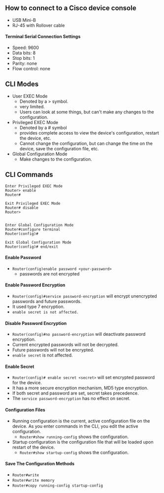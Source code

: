 ## How to connect to a Cisco device console
* USB Mini-B
* RJ-45 with Rollover cable

#### Terminal Serial Connection Settings
* Speed: 9600
* Data bits: 8
* Stop bits: 1
* Parity: none
* Flow control: none

## CLI Modes
* User EXEC Mode 
	* Denoted by a > symbol.
	* very limited.
	* Users can look at some things, but can't make any changes to the configuration.
* Privileged EXEC Mode
	* Denoted by a # symbol
	* provides complete access to view the device's configuration, restart the device, etc.
	* Cannot change the configuration, but can change the time on the device, save the configuration file, etc.
* Global Configuration Mode
	* Make changes to the configuration.


## CLI Commands
```
Enter Privileged EXEC Mode
Router> enable
Router#

Exit Privileged EXEC Mode
Router# disable
Router>


Enter Global Configuration Mode
Router#configure terminal
Router(config)#

Exit Global Configuration Mode
Router(config)# end/exit
```

#### Enable Password
* `Router(config)enable password <your-password>`
	* passwords are not encrypted

#### Enable Password Encryption
* `Router(config)#service password-encryption` will encrypt unencrypted passwords and future passwords.
* It used type 7 encryption.
* `enable secret is not affected.`

#### Disable Password Encryption
* `Router(config)#no password-encryption` will deactivate password encryption.
* Current encrypted passwords will not be decrypted.
* Future passwords will not be encrypted.
* `enable secret` is not affected.

#### Enable Secret
* `Router(config)# enable secret <secret>` will set encrypted password for the device.
* It has a more secure encryption mechanism, MD5 type encryption.
* If both secret and password are set, secret takes precedence.
* The `service password-encryption` has no effect on secret.

#### Configuration Files
* Running configuration is the current, active configuration file on the device. As you enter commands in the CLI, you edit the active configuration.
	* `Router#show running-config` shows the configuration.
* Startup configuration is the configuration file that will be loaded upon restart of the device.
	* `Router#show startup-config` shows the configuration.

#### Save The Configuration Methods
* `Router#write`
* `Router#write memory`
* `Router#copy running-config startup-config`
